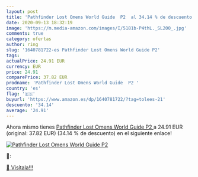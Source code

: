 ```yaml
---
layout: post
title: 'Pathfinder Lost Omens World Guide  P2  al 34.14 % de descuento'
date: 2020-09-13 18:32:19
image: 'https://m.media-amazon.com/images/I/5181b-P4thL._SL200_.jpg'
comments: true
category: ofertas
author: ring
slug: '1640781722-es Pathfinder Lost Omens World Guide P2'
tags: 
actualPrice: 24.91 EUR
currency: EUR
price: 24.91
comparePrice: 37.82 EUR
prodname: 'Pathfinder Lost Omens World Guide  P2 '
country: 'es'
flag: '🇪🇸'
buyurl: 'https://www.amazon.es/dp/1640781722/?tag=tolees-21'
descuento: '34.14'
average: '24.91'
---
```


Ahora mismo tienes [Pathfinder Lost Omens World Guide  P2 ](https://www.amazon.es/dp/1640781722/?tag=tolees-21) a 24.91 EUR (original: 37.82 EUR) (34.14 %  de descuento) en el siguiente enlace!

[![Pathfinder Lost Omens World Guide  P2 ](https://m.media-amazon.com/images/I/5181b-P4thL._SL200_.jpg)](https://www.amazon.es/dp/1640781722/?tag=tolees-21)

🔎:


[🛒 Visítala!!!](https://www.amazon.es/dp/1640781722/?tag=tolees-21)
